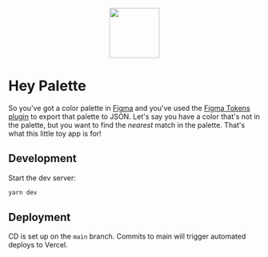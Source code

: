 <p align="center">
  <img width="100" height="100" src="https://user-images.githubusercontent.com/6512153/177139628-f6aae797-ab0b-419e-98c8-00c5edb4653d.png">
</p>

# Hey Palette

So you've got a color palette in [Figma](https://www.figma.com/) and you've used the [Figma Tokens plugin](https://docs.tokens.studio/) to export that palette to JSON. Let's say you have a color that's not in the palette, but you want to find the _nearest_ match in the palette. That's what this little toy app is for!

## Development

Start the dev server:

```bash
yarn dev
```

## Deployment

CD is set up on the `main` branch. Commits to main will trigger automated deploys to Vercel.

